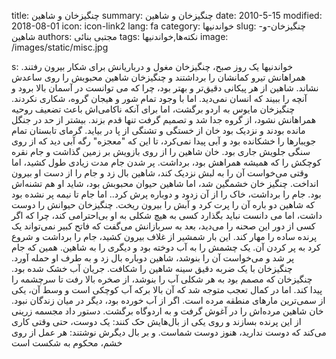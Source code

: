 title: چنگیزخان و شاهین
summary: چنگیزخان و شاهین
date: 2010-5-15
modified: 2018-08-01
icon:  icon-link2
lang: fa
category: خواندنیها
slug: چنگیزخان-و-شاهین
authors: مجتبی بنائی
tags: نکته‌ها,خواندنیها
image: /images/static/misc.jpg

s: خواندنیها یک روز صبح، چنگیزخان مغول و درباریانش برای شکار بیرون رفتند. همراهانش  تیرو کمانشان را برداشتند و چنگیزخان شاهین محبوبش را روی ساعدش نشاند.  شاهین از هر پیکانی دقیق‌تر و بهتر بود، چرا که می توانست در آسمان بالا  برود و آنچه را ببیند که انسان نمی‌دید. اما با وجود تمام شور و هیجان  گروه، شکاری نکردند. چنگیزخان مایوس به اردو برگشت، اما برای آنکه  ناکامی‌اش باعث تضعیف روحیه همراهانش نشود، از گروه جدا شد و تصمیم گرفت  تنها قدم بزند. بیشتر از حد در جنگل مانده بودند و نزدیک بود خان از خستگی و تشنگی از پا  در بیاید. گرمای تابستان تمام جویبارها را خشکانده بود و آبی پیدا نمی‌کرد،  تا این که "معجزه" رگه آبی دید که از روی سنگی جلویش جاری بود. خان شاهین  را از روی بازویش بر زمین گذاشت و جام نقره کوچکش را که همیشه همراهش بود،  برداشت. پر شدن جام مدت زیادی طول کشید، اما وقتی می‌خواست آن را به لبش نزدیک کند،  شاهین بال زد و جام را از دست او بیرون انداخت. چنگیز خان خشمگین شد، اما  شاهین حیوان محبوبش بود، شاید او هم تشنه‌اش بود. جام را برداشت، خاک را از  آن زدود و دوباره پرش کرد.. اما جام تا نیمه پر نشده بود که شاهین دو باره  آن را پرت کرد و آبش را بیرون ریخت. چنگیزخان حیوانش را دوست داشت، اما می دانست نباید بگذارد کسی به هیچ شکلی  به او بی‌احترامی کند، چرا که اگر کسی از دور این صحنه را می‌دید، بعد به  سربازانش می‌گفت که فاتح کبیر نمی‌تواند یک پرنده ساده را مهار کند. این بار شمشیر از غلاف بیرون کشید، جام را برداشت و شروع کرد به پر کردن  آن. یک چشمش را به آب دوخته بود و دیگری را به شاهین. همین که جام پر شد و  می‌خواست آن را بنوشد، شاهین دوباره بال زد و به طرف او حمله آورد.  چنگیزخان با یک ضربه دقیق سینه شاهین را شکافت. جریان آب خشک شده بود. چنگیزخان که مصمم بود به هر شکلی آب را بنوشد، از  صخره بالا رفت تا سرچشمه را پیدا کند. اما در کمال تعجب متوجه شد که آن  بالا برکه آب کوچکی است و وسط آن، یکی از سمی‌ترین مارهای منطقه مرده است.  اگر از آب خورده بود، دیگر در میان زندگان نبود. خان شاهین مرده‌اش را در  آغوش گرفت و به اردوگاه برگشت. دستور داد مجسمه زرینی از این پرنده بسازند و  روی یکی از بال‌هایش حک کنند: یک دوست، حتی وقتی کاری می‌کند که دوست ندارید، هنوز دوست شماست. و بر بال دیگرش نوشتند:  هر عمل از روی خشم، محکوم به شکست است